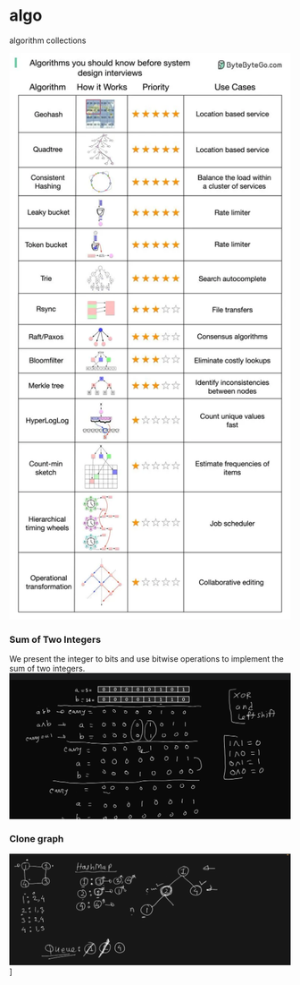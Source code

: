 # algo

algorithm collections

![common algorithms](docs/algo-system-design-interview.webp)

### Sum of Two Integers

We present the integer to bits and use bitwise operations to implement the sum of two integers.
![Sum of 2 Int](docs/sum_of_2_int.png)

### Clone graph
![clone  graph](docs/cloneGraph.png)]
